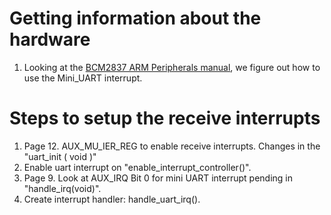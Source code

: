 # Getting information about the hardware

1. Looking at the [BCM2837 ARM Peripherals manual](https://github.com/raspberrypi/documentation/files/1888662/BCM2837-ARM-Peripherals.-.Revised.-.V2-1.pdf), we figure out how to use the Mini_UART interrupt.

# Steps to setup the receive interrupts

1. Page 12. AUX_MU_IER_REG to enable receive interrupts. Changes in the "uart_init ( void )"
1. Enable uart interrupt on "enable_interrupt_controller()".
1. Page 9. Look at AUX_IRQ Bit 0 for mini UART interrupt pending in "handle_irq(void)".
1. Create interrupt handler: handle_uart_irq().
